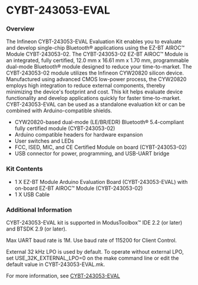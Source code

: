 # CYBT-243053-EVAL

### Overview

The Infineon CYBT-243053-EVAL Evaluation Kit enables you to evaluate and develop single-chip Bluetooth&#174; applications using the EZ-BT AIROC&#8482; Module CYBT-243053-02. The CYBT-243053-02 EZ-BT AIROC&#8482; Module is an integrated, fully certified, 12.0 mm x 16.61 mm x 1.70 mm, programmable dual-mode Bluetooth&#174; module designed to reduce your time-to-market. The CYBT-243053-02 module utilizes the Infineon CYW20820 silicon device.  Manufactured using advanced CMOS low-power process, the CYW20820 employs high integration to reduce external components, thereby minimizing the device's footprint and cost. This kit helps evaluate device functionality and develop applications quickly for faster time-to-market. CYBT-243053-EVAL can be used as a standalone evaluation kit or can be combined with Arduino-compatible shields.

* CYW20820-based dual-mode (LE/BR/EDR) Bluetooth&#174; 5.4-compliant fully certified module (CYBT-243053-02)
* Arduino compatible headers for hardware expansion
* User switches and LEDs
* FCC, ISED, MIC, and CE Certified Module on board (CYBT-243053-02)
* USB connector for power, programming, and USB-UART bridge

### Kit Contents

* 1 X EZ-BT Module Arduino Evaluation Board (CYBT-243053-EVAL) with on-board EZ-BT AIROC&#8482; Module (CYBT-243053-02)
* 1 X USB Cable

### Additional Information

CYBT-243053-EVAL kit is supported in ModusToolbox&#8482; IDE 2.2 (or later) and BTSDK 2.9 (or later).

Max UART baud rate is 1M. Use baud rate of 115200 for Client Control.

External 32 kHz LPO is used by default. To operate without external LPO, set USE\_32K\_EXTERNAL\_LPO=0 on the make command line or edit the default value in CYBT-243053-EVAL.mk.

For more information, see [CYBT-243053-EVAL](https://www.infineon.com/cms/en/product/evaluation-boards/cybt-243053-eval/)
